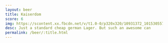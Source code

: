 ```yaml
---
layout: beer
title: Kaiserdom
score: 6
img: https://scontent.xx.fbcdn.net/v/t1.0-0/p320x320/10931372_10153055725393745_7415839926658912556_n.jpg?oh=596024ec0a546df5ce17dfc8e6fac140&oe=5879C52B
desc: Just a standard cheap german Lager. But such an awesome can
permalink: /beer/:title.html
---
```

